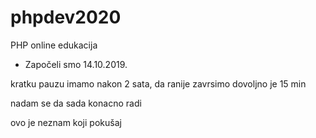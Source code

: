 # phpdev2020
PHP online edukacija

-  Započeli smo 14.10.2019.

kratku pauzu imamo nakon 2 sata, da ranije zavrsimo dovoljno je 15 min

nadam se da sada konacno radi

ovo je neznam koji pokušaj

